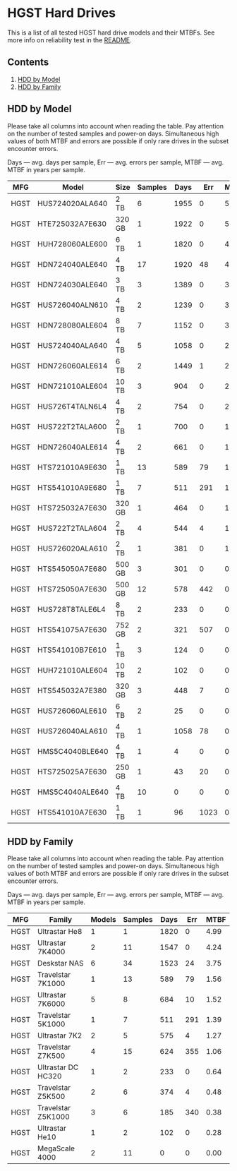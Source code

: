 HGST Hard Drives
================

This is a list of all tested HGST hard drive models and their MTBFs. See more
info on reliability test in the [README](https://github.com/bsdhw/SMART).

Contents
--------

1. [ HDD by Model  ](#hdd-by-model)
2. [ HDD by Family ](#hdd-by-family)

HDD by Model
------------

Please take all columns into account when reading the table. Pay attention on the
number of tested samples and power-on days. Simultaneous high values of both MTBF
and errors are possible if only rare drives in the subset encounter errors.

Days — avg. days per sample,
Err  — avg. errors per sample,
MTBF — avg. MTBF in years per sample.

| MFG       | Model              | Size   | Samples | Days  | Err   | MTBF   |
|-----------|--------------------|--------|---------|-------|-------|--------|
| HGST      | HUS724020ALA640    | 2 TB   | 6       | 1955  | 0     | 5.36   |
| HGST      | HTE725032A7E630    | 320 GB | 1       | 1922  | 0     | 5.27   |
| HGST      | HUH728060ALE600    | 6 TB   | 1       | 1820  | 0     | 4.99   |
| HGST      | HDN724040ALE640    | 4 TB   | 17      | 1920  | 48    | 4.57   |
| HGST      | HDN724030ALE640    | 3 TB   | 3       | 1389  | 0     | 3.81   |
| HGST      | HUS726040ALN610    | 4 TB   | 2       | 1239  | 0     | 3.40   |
| HGST      | HDN728080ALE604    | 8 TB   | 7       | 1152  | 0     | 3.16   |
| HGST      | HUS724040ALA640    | 4 TB   | 5       | 1058  | 0     | 2.90   |
| HGST      | HDN726060ALE614    | 6 TB   | 2       | 1449  | 1     | 2.65   |
| HGST      | HDN721010ALE604    | 10 TB  | 3       | 904   | 0     | 2.48   |
| HGST      | HUS726T4TALN6L4    | 4 TB   | 2       | 754   | 0     | 2.07   |
| HGST      | HUS722T2TALA600    | 2 TB   | 1       | 700   | 0     | 1.92   |
| HGST      | HDN726040ALE614    | 4 TB   | 2       | 661   | 0     | 1.81   |
| HGST      | HTS721010A9E630    | 1 TB   | 13      | 589   | 79    | 1.56   |
| HGST      | HTS541010A9E680    | 1 TB   | 7       | 511   | 291   | 1.39   |
| HGST      | HTS725032A7E630    | 320 GB | 1       | 464   | 0     | 1.27   |
| HGST      | HUS722T2TALA604    | 2 TB   | 4       | 544   | 4     | 1.11   |
| HGST      | HUS726020ALA610    | 2 TB   | 1       | 381   | 0     | 1.04   |
| HGST      | HTS545050A7E680    | 500 GB | 3       | 301   | 0     | 0.83   |
| HGST      | HTS725050A7E630    | 500 GB | 12      | 578   | 442   | 0.79   |
| HGST      | HUS728T8TALE6L4    | 8 TB   | 2       | 233   | 0     | 0.64   |
| HGST      | HTS541075A7E630    | 752 GB | 2       | 321   | 507   | 0.62   |
| HGST      | HTS541010B7E610    | 1 TB   | 3       | 124   | 0     | 0.34   |
| HGST      | HUH721010ALE604    | 10 TB  | 2       | 102   | 0     | 0.28   |
| HGST      | HTS545032A7E380    | 320 GB | 3       | 448   | 7     | 0.13   |
| HGST      | HUS726060ALE610    | 6 TB   | 2       | 25    | 0     | 0.07   |
| HGST      | HUS726040ALA610    | 4 TB   | 1       | 1058  | 78    | 0.04   |
| HGST      | HMS5C4040BLE640    | 4 TB   | 1       | 4     | 0     | 0.01   |
| HGST      | HTS725025A7E630    | 250 GB | 1       | 43    | 20    | 0.01   |
| HGST      | HMS5C4040ALE640    | 4 TB   | 10      | 0     | 0     | 0.00   |
| HGST      | HTS541010A7E630    | 1 TB   | 1       | 96    | 1023  | 0.00   |

HDD by Family
-------------

Please take all columns into account when reading the table. Pay attention on the
number of tested samples and power-on days. Simultaneous high values of both MTBF
and errors are possible if only rare drives in the subset encounter errors.

Days — avg. days per sample,
Err  — avg. errors per sample,
MTBF — avg. MTBF in years per sample.

| MFG       | Family                 | Models | Samples | Days  | Err   | MTBF   |
|-----------|------------------------|--------|---------|-------|-------|--------|
| HGST      | Ultrastar He8          | 1      | 1       | 1820  | 0     | 4.99   |
| HGST      | Ultrastar 7K4000       | 2      | 11      | 1547  | 0     | 4.24   |
| HGST      | Deskstar NAS           | 6      | 34      | 1523  | 24    | 3.75   |
| HGST      | Travelstar 7K1000      | 1      | 13      | 589   | 79    | 1.56   |
| HGST      | Ultrastar 7K6000       | 5      | 8       | 684   | 10    | 1.52   |
| HGST      | Travelstar 5K1000      | 1      | 7       | 511   | 291   | 1.39   |
| HGST      | Ultrastar 7K2          | 2      | 5       | 575   | 4     | 1.27   |
| HGST      | Travelstar Z7K500      | 4      | 15      | 624   | 355   | 1.06   |
| HGST      | Ultrastar DC HC320     | 1      | 2       | 233   | 0     | 0.64   |
| HGST      | Travelstar Z5K500      | 2      | 6       | 374   | 4     | 0.48   |
| HGST      | Travelstar Z5K1000     | 3      | 6       | 185   | 340   | 0.38   |
| HGST      | Ultrastar He10         | 1      | 2       | 102   | 0     | 0.28   |
| HGST      | MegaScale 4000         | 2      | 11      | 0     | 0     | 0.00   |
